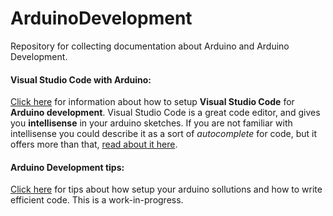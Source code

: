 # ArduinoDevelopment
Repository for collecting documentation about Arduino and Arduino Development.

#### Visual Studio Code with Arduino:
[Click here](https://github.com/DJFro/ArduinoDevelopment/blob/master/Development_Envrionment/arduino_with_visualstudiocode.md) for information about how to setup __Visual Studio Code__ for __Arduino development__. Visual Studio Code is a great code editor, and gives you __intellisense__ in your arduino sketches. If you are not familiar with intellisense you could describe it as a sort of _autocomplete_ for code, but it offers more than that, [read about it here](https://code.visualstudio.com/docs/editor/intellisense). 

#### Arduino Development tips:
[Click here](https://github.com/DJFro/ArduinoDevelopment/blob/master/Development/arduino_development_tips.md) for tips about how setup your arduino sollutions and how to write efficient code. This is a work-in-progress.